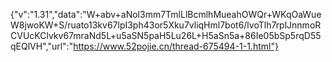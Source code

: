 {"v":"1.31","data":"W+abv+aNol3mm7TmlLlBcmlhMueahOWQr+WKqOaWueW8jwoKW+S/ruato13kv67lpI3ph43or5Xku7vliqHml7bot6/lvoTlh7rplJnnmoRCVUcKClvkv67mraNd5L+u5aSN5paH5Lu26L+H5aSn5a+86Ie05bSp5rqD55qEQlVH","url":"https://www.52pojie.cn/thread-675494-1-1.html"}
